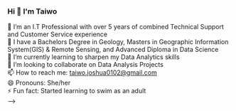 ### Hi 👋 I'm Taiwo

 🔭 I’m an I.T Professional with over 5 years of combined Technical Support and Customer Service experience <br/>
 🌱 I have a Bachelors Degree in Geology, Masters in Geographic Information System(GIS) & Remote Sensing, and Advanced Diploma in Data Science <br/>
 🌱 I’m currently learning to sharpen my Data Analytics skills <br/>
 👯 I’m looking to collaborate on Data Analysis Projects <br/>
 📫 How to reach me: taiwo.joshua0102@gmail.com <br/>
 😄 Pronouns: She/her <br/>
 ⚡ Fun fact: Started learning to swim as an adult <br/>
-->
